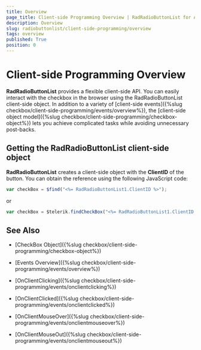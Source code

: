 ```yaml
---
title: Overview
page_title: Client-side Programming Overview | RadRadioButtonList for ASP.NET AJAX Documentation
description: Overview
slug: radiobuttonlist/client-side-programming/overview
tags: overview
published: True
position: 0
---
```


# Client-side Programming Overview

**RadRadioButtonList** provides a flexible client-side API. You can easily interact with the checkbox in the browser using the RadRadioButtonList client-side object. In addition to a variety of [client-side events]({%slug checkbox/client-side-programming/events/overview%}), the [client-side object model]({%slug checkbox/client-side-programming/checkbox-object%}) lets you achieve complicated tasks while avoiding unnecessary post-backs.

## Getting the RadRadioButtonList client-side object

**RadRadioButtonList** creates a client-side object with the **ClientID** of the button. You can obtain the reference using the following JavaScript code:

````JavaScript
var checkBox = $find("<%= RadRadioButtonList1.ClientID %>");
````

or

````JavaScript
var checkBox = $telerik.findCheckBox("<%= RadRadioButtonList1.ClientID %>");
````

## See Also

 * [CheckBox Object]({%slug checkbox/client-side-programming/checkbox-object%})
 
 * [Events Overview]({%slug checkbox/client-side-programming/events/overview%})
 
 * [OnClientClicking]({%slug checkbox/client-side-programming/events/onclientclicking%})
 
 * [OnClientClicked]({%slug checkbox/client-side-programming/events/onclientclicked%})
 
 * [OnClientMouseOver]({%slug checkbox/client-side-programming/events/onclientmouseover%})
 
 * [OnClientMouseOut]({%slug checkbox/client-side-programming/events/onclientmouseout%})



